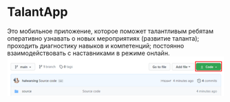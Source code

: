 # TalantApp
Это мобильное приложение, которое поможет талантливым ребятам оперативно узнавать о новых мероприятиях (развитие таланта); проходить диагностику навыков и компетенций; постоянно взаимодействовать с наставниками в режиме онлайн.
![1](screens/1.png)
